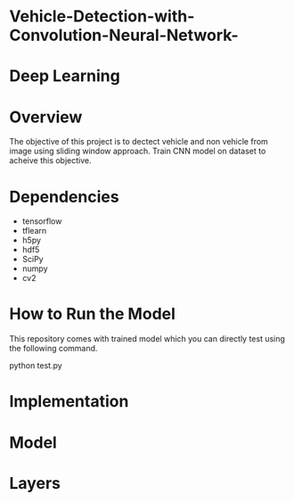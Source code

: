 # Vehicle-Detection-with-Convolution-Neural-Network-

# Deep Learning

# Overview

The objective of this project is to dectect vehicle and non vehicle from image using sliding window approach. Train CNN model on dataset to acheive this objective.

# Dependencies

- tensorflow
- tflearn
- h5py
- hdf5
- SciPy
- numpy
- cv2

# How to Run the Model

This repository comes with trained model which you can directly test using the following command.

python test.py

# Implementation

# Model
# Layers
